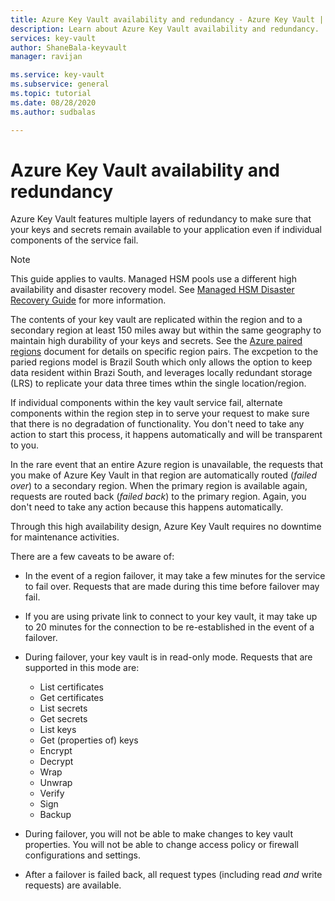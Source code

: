```yaml
---
title: Azure Key Vault availability and redundancy - Azure Key Vault | Microsoft Docs
description: Learn about Azure Key Vault availability and redundancy.
services: key-vault
author: ShaneBala-keyvault
manager: ravijan

ms.service: key-vault
ms.subservice: general
ms.topic: tutorial
ms.date: 08/28/2020
ms.author: sudbalas

---
```

# Azure Key Vault availability and redundancy

Azure Key Vault features multiple layers of redundancy to make sure that your keys and secrets remain available to your application even if individual components of the service fail.

> [!NOTE]
> This guide applies to vaults. Managed HSM pools use a different high availability and disaster recovery model. See [Managed HSM Disaster Recovery Guide](../managed-hsm/disaster-recovery-guide.md) for more information.

The contents of your key vault are replicated within the region and to a secondary region at least 150 miles away but within the same geography to maintain high durability of your keys and secrets. See the [Azure paired regions](../../best-practices-availability-paired-regions.md) document for details on specific region pairs.  The excpetion to the paried regions model is Brazil South which only allows the option to keep data resident within Brazi South, and leverages locally redundant storage (LRS) to replicate your data three times wthin the single location/region.   

If individual components within the key vault service fail, alternate components within the region step in to serve your request to make sure that there is no degradation of functionality. You don't need to take any action to start this process, it happens automatically and will be transparent to you.

In the rare event that an entire Azure region is unavailable, the requests that you make of Azure Key Vault in that region are automatically routed (*failed over*) to a secondary region. When the primary region is available again, requests are routed back (*failed back*) to the primary region. Again, you don't need to take any action because this happens automatically.

Through this high availability design, Azure Key Vault requires no downtime for maintenance activities.

There are a few caveats to be aware of:

* In the event of a region failover, it may take a few minutes for the service to fail over. Requests that are made during this time before failover may fail.
* If you are using private link to connect to your key vault, it may take up to 20 minutes for the connection to be re-established in the event of a failover. 
* During failover, your key vault is in read-only mode. Requests that are supported in this mode are:
  * List certificates
  * Get certificates
  * List secrets
  * Get secrets
  * List keys
  * Get (properties of) keys
  * Encrypt
  * Decrypt
  * Wrap
  * Unwrap
  * Verify
  * Sign
  * Backup

* During failover, you will not be able to make changes to key vault properties. You will not be able to change access policy or firewall configurations and settings.

* After a failover is failed back, all request types (including read *and* write requests) are available.
